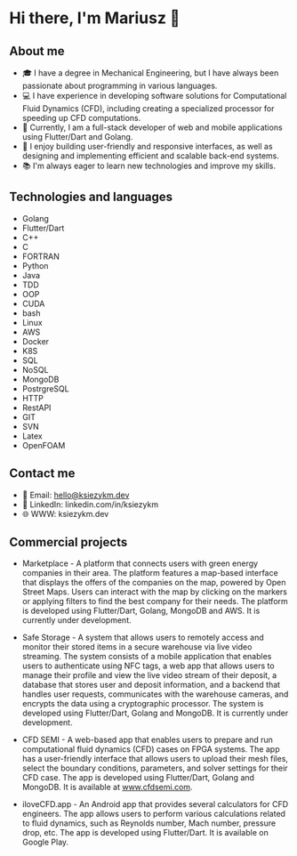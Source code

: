 # Hi there, I'm Mariusz 👋

## About me

- 🎓 I have a degree in Mechanical Engineering, but I have always been passionate about programming in various languages.
- 💻 I have experience in developing software solutions for Computational Fluid Dynamics (CFD), including creating a specialized processor for speeding up CFD computations.
- 🚀 Currently, I am a full-stack developer of web and mobile applications using Flutter/Dart and Golang.
- 🌱 I enjoy building user-friendly and responsive interfaces, as well as designing and implementing efficient and scalable back-end systems.
- 📚 I'm always eager to learn new technologies and improve my skills.

## Technologies and languages

- Golang
- Flutter/Dart
- C++
- C
- FORTRAN
- Python
- Java
- TDD
- OOP
- CUDA
- bash
- Linux
- AWS
- Docker
- K8S
- SQL
- NoSQL
- MongoDB
- PostrgreSQL
- HTTP
- RestAPI
- GIT
- SVN
- Latex
- OpenFOAM

## Contact me

- 📧 Email: hello@ksiezykm.dev
- 💬 LinkedIn: linkedin.com/in/ksiezykm
- :globe_with_meridians: WWW: ksiezykm.dev

## Commercial projects

- Marketplace - A platform that connects users with green energy companies in their area. The platform features a map-based interface that displays the offers of the companies on the map, powered by Open Street Maps. Users can interact with the map by clicking on the markers or applying filters to find the best company for their needs. The platform is developed using Flutter/Dart, Golang, MongoDB and AWS. It is currently under development.
  
- Safe Storage - A system that allows users to remotely access and monitor their stored items in a secure warehouse via live video streaming. The system consists of a mobile application that enables users to authenticate using NFC tags, a web app that allows users to manage their profile and view the live video stream of their deposit, a database that stores user and deposit information, and a backend that handles user requests, communicates with the warehouse cameras, and encrypts the data using a cryptographic processor. The system is developed using Flutter/Dart, Golang and MongoDB. It is currently under development.

- CFD SEMI - A web-based app that enables users to prepare and run computational fluid dynamics (CFD) cases on FPGA systems. The app has a user-friendly interface that allows users to upload their mesh files, select the boundary conditions, parameters, and solver settings for their CFD case. The app is developed using Flutter/Dart, Golang and MongoDB. It is available at www.cfdsemi.com.
  
- iloveCFD.app - An Android app that provides several calculators for CFD engineers. The app allows users to perform various calculations related to fluid dynamics, such as Reynolds number, Mach number, pressure drop, etc. The app is developed using Flutter/Dart. It is available on Google Play.
